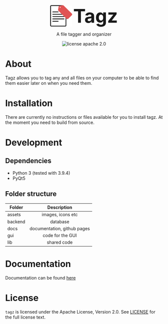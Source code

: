 
<div align="center">
<img style='vertical-align:middle;' src='assets/icon.png' width="70">
<div style='vertical-align:middle; display:inline;'>
<strong style="font-size:60px">Tagz</strong>
</div>
</div>

 <p align="center">A file tagger and organizer</p>

<div align="center">

   ![license apache 2.0](https://img.shields.io/badge/license-Apache%202.0-brightgreen)
</div>

# About
Tagz allows you to tag any and all files on your computer to be able to find them easier later on when you need them.

# Installation
There are currently no instructions or files available for you to install tagz. At the moment you need to build from source.

# Development
## Dependencies
* Python 3 (tested with 3.9.4)
* PyQt5

## Folder structure
| Folder        | Description                 |
| ------------- |:---------------------------:|
| assets        | images, icons etc           |
| backend       | database                    |
| docs          | documentation, github pages |
| gui           | code for the GUI            |
| lib           | shared code                 |

# Documentation
Documentation can be found [here](https://mozzo1000.github.io/tagz)

# License
`tagz` is licensed under the Apache License, Version 2.0. See [LICENSE](LICENSE) for the full license text.